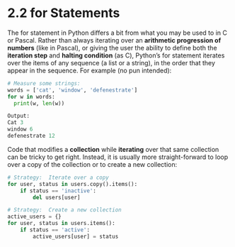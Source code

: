# 2.2 for Statements

The for statement in Python differs a bit from what you may be used to in C or Pascal. Rather than always iterating over an **arithmetic progression of numbers** (like in Pascal), or giving the user the ability to define both the **iteration step** and **halting condition** (as C), Python’s for statement iterates over the items of any sequence (a list or a string), in the order that they appear in the sequence. For example (no pun intended):
```python
# Measure some strings:
words = ['cat', 'window', 'defenestrate']
for w in words:
  print(w, len(w))
```
```python
Output:
Cat 3
window 6
defenestrate 12
```

Code that modifies a **collection** while **iterating** over that same collection can be tricky to get right. Instead, it is usually more straight-forward to loop over a copy of the collection or to create a new collection:
```python
# Strategy:  Iterate over a copy
for user, status in users.copy().items():
    if status == 'inactive':
        del users[user]

# Strategy:  Create a new collection
active_users = {}
for user, status in users.items():
    if status == 'active':
        active_users[user] = status
```
